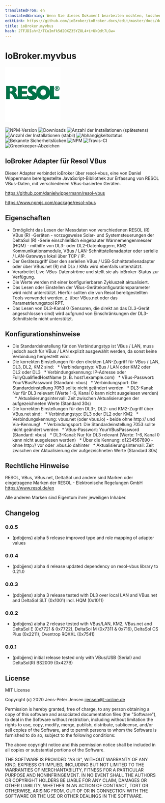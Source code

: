 ```yaml
---
translatedFrom: en
translatedWarning: Wenn Sie dieses Dokument bearbeiten möchten, löschen Sie bitte das Feld "translationsFrom". Andernfalls wird dieses Dokument automatisch erneut übersetzt
editLink: https://github.com/ioBroker/ioBroker.docs/edit/master/docs/de/adapterref/iobroker.myvbus/README.md
title: ioBroker.myvbus
hash: 2TFJDIah+2/TCuImfk5d2OXZ35YZOL4+i+UkQdt7LGw=
---
```

# IoBroker.myvbus
![Logo](../../../en/adapterref/iobroker.myvbus/admin/myvbus.png)

![NPM-Version](http://img.shields.io/npm/v/iobroker.myvbus.svg)
![Downloads](https://img.shields.io/npm/dm/iobroker.myvbus.svg)
![Anzahl der Installationen (spätestens)](http://iobroker.live/badges/myvbus-installed.svg)
![Anzahl der Installationen (stabil)](http://iobroker.live/badges/myvbus-stable.svg)
![Abhängigkeitsstatus](https://img.shields.io/david/iobroker-community-adapters/iobroker.myvbus.svg)
![Bekannte Sicherheitslücken](https://snyk.io/test/github/iobroker-community-adapters/ioBroker.myvbus/badge.svg)
![NPM](https://nodei.co/npm/iobroker.myvbus.png?downloads=true)
![Travis-CI](http://img.shields.io/travis/iobroker-community-adapters/ioBroker.myvbus/master.svg)
![Greenkeeper-Abzeichen](https://badges.greenkeeper.io/iobroker-community-adapters/ioBroker.myvbus.svg)

## IoBroker Adapter für Resol VBus
Dieser Adapter verbindet ioBroker über resol-vbus, eine von Daniel Wippermann bereitgestellte JavaScript-Bibliothek zur Erfassung von RESOL VBus-Daten, mit verschiedenen VBus-basierten Geräten.

<https://github.com/danielwippermann/resol-vbus>

<https://www.npmjs.com/package/resol-vbus>

## Eigenschaften
* Ermöglicht das Lesen der Messdaten von verschiedenen RESOL (R) VBus (R) -Geräten - vorzugsweise Solar- und Systemsteuerungen der DeltaSol (R) -Serie einschließlich eingebauter Wärmemengenmesser (HQM) - mithilfe von DL3- oder DL2-Datenloggern, KM2 Kommunikationsmodule, VBus / LAN-Schnittstellenadapter oder serielle / LAN-Gateways lokal über TCP / IP.
* Der Gerätezugriff über den seriellen VBus / USB-Schnittstellenadapter oder über VBus.net (R) mit DLx / KMx wird ebenfalls unterstützt.
* Verarbeitet Live-VBus-Datenströme und stellt sie als ioBroker-Status zur Verfügung.
* Die Werte werden mit einer konfigurierbaren Zykluszeit aktualisiert.
* Das Lesen oder Einstellen der VBus-Gerätekonfigurationsparameter wird nicht unterstützt. Hierfür sollten die von Resol bereitgestellten Tools verwendet werden, z. über VBus.net oder das Parametrierungstool RPT.
* Das Lesen von DL3-Kanal 0 (Sensoren, die direkt an das DL3-Gerät angeschlossen sind) wird aufgrund von Einschränkungen der DL3-Schnittstelle nicht unterstützt.

## Konfigurationshinweise
* Die Standardeinstellung für den Verbindungstyp ist VBus / LAN, muss jedoch auch für VBus / LAN explizit ausgewählt werden, da sonst keine Verbindung hergestellt wird.
* Die korrekten Einstellungen für den direkten LAN-Zugriff für VBus / LAN, DL3, DL2, KM2 sind:
  * Verbindungstyp: VBus / LAN oder KM2 oder DL2 oder DL3
  * Verbindungskennung: IP-Adresse oder FullyQualifiedHostName (z. B. host1.example.com)
  * VBus-Passwort: YourVBusPassword (Standard: vbus)
  * Verbindungsport: Die Standardeinstellung 7053 sollte nicht geändert werden
  * DL3-Kanal: Nur für DL3 relevant (Werte 1-6, Kanal 0 kann nicht ausgelesen werden)
  * Aktualisierungsintervall: Zeit zwischen Aktualisierungen der aufgezeichneten Werte (Standard 30s)
* Die korrekten Einstellungen für den DL3-, DL2- und KM2-Zugriff über VBus.net sind:
  * Verbindungstyp: DL3 oder DL2 oder KM2
  * Verbindungskennung: vbus.net (oder vbus.io) - beide ohne http:// und Via-Kennung!
  * Verbindungsport: Die Standardeinstellung 7053 sollte nicht geändert werden
  * VBus-Passwort: YourVBusPassword (Standard: vbus)
  * DL3-Kanal: Nur für DL3 relevant (Werte: 1-6, Kanal 0 kann nicht ausgelesen werden)
  * Über die Kennung: d1234567890 - ohne http:// vor oder .vbus.io dahinter
  * Aktualisierungsintervall: Zeit zwischen der Aktualisierung der aufgezeichneten Werte (Standard 30s)

## Rechtliche Hinweise
RESOL, VBus, VBus.net, DeltaSol und andere sind Marken oder eingetragene Marken der RESOL - Elektronische Regelungen GmbH <https://www.resol.de/en>

Alle anderen Marken sind Eigentum ihrer jeweiligen Inhaber.

## Changelog

### 0.0.5

* (pdbjjens) alpha 5 release improved type and role mapping of adapter values

### 0.0.4

* (pdbjjens) alpha 4 release updated dependency on resol-vbus library to 0.21.0

### 0.0.3

* (pdbjjens) alpha 3 release tested with DL3 over local LAN and VBus.net and DeltaSol SLT (0x1001) incl. HQM (0x1011)

### 0.0.2

* (pdbjjens) alpha 2 release tested with VBus/LAN, KM2, VBus.net and DeltaSol E (0x7721 & 0x7722), DeltaSol M (0x7311 & 0x716), DeltaSol CS Plus (0x2211), Oventrop RQXXL (0x7541)

### 0.0.1

* (pdbjjens) initial release tested only with VBus/USB (Serial) and DeltaSol(R) BS2009 (0x427B)

## License

MIT License

Copyright (c) 2020 Jens-Peter Jensen <jjensen@t-online.de>

Permission is hereby granted, free of charge, to any person obtaining a copy
of this software and associated documentation files (the "Software"), to deal
in the Software without restriction, including without limitation the rights
to use, copy, modify, merge, publish, distribute, sublicense, and/or sell
copies of the Software, and to permit persons to whom the Software is
furnished to do so, subject to the following conditions:

The above copyright notice and this permission notice shall be included in all
copies or substantial portions of the Software.

THE SOFTWARE IS PROVIDED "AS IS", WITHOUT WARRANTY OF ANY KIND, EXPRESS OR
IMPLIED, INCLUDING BUT NOT LIMITED TO THE WARRANTIES OF MERCHANTABILITY,
FITNESS FOR A PARTICULAR PURPOSE AND NONINFRINGEMENT. IN NO EVENT SHALL THE
AUTHORS OR COPYRIGHT HOLDERS BE LIABLE FOR ANY CLAIM, DAMAGES OR OTHER
LIABILITY, WHETHER IN AN ACTION OF CONTRACT, TORT OR OTHERWISE, ARISING FROM,
OUT OF OR IN CONNECTION WITH THE SOFTWARE OR THE USE OR OTHER DEALINGS IN THE
SOFTWARE.